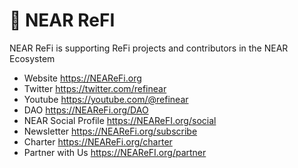 # 🌸 NEAR ReFI
NEAR ReFi is supporting ReFi projects and contributors in the NEAR Ecosystem
- Website https://NEAReFi.org
- Twitter https://twitter.com/refinear
- Youtube https://youtube.com/@refinear
- DAO https://NEAReFi.org/DAO
- NEAR Social Profile https://NEAReFI.org/social
- Newsletter https://NEAReFi.org/subscribe
- Charter https://NEAReFi.org/charter
- Partner with Us https://NEAReFI.org/partner
